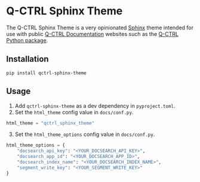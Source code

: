 # Q-CTRL Sphinx Theme

The Q-CTRL Sphinx Theme is a very opinionated [Sphinx](https://www.sphinx-doc.org/) theme intended for use with public [Q-CTRL Documentation](https://docs.q-ctrl.com/) websites such as the [Q-CTRL Python package](https://docs.q-ctrl.com/boulder-opal/references/qctrl/).

## Installation

```shell
pip install qctrl-sphinx-theme
```

## Usage

1. Add `qctrl-sphinx-theme` as a dev dependency in `pyproject.toml`.
2. Set the `html_theme` config value in `docs/conf.py`.
  ```python
  html_theme = "qctrl_sphinx_theme"
  ```
3. Set the `html_theme_options` config value in `docs/conf.py`.
  ```python
  html_theme_options = {
      "docsearch_api_key": "<YOUR_DOCSEARCH_API_KEY>",
      "docsearch_app_id": "<YOUR_DOCSEARCH_APP_ID>",
      "docsearch_index_name": "<YOUR_DOCSEARCH_INDEX_NAME>",
      "segment_write_key": "<YOUR_SEGMENT_WRITE_KEY>"
  }
  ```

